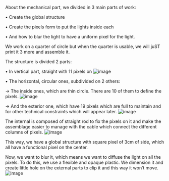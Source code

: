 About the mechanical part, we divided in 3 main parts of work:

•	Create the global structure

•	Create the pixels form to put the lights inside each 

•	And how to blur the light to have a uniform pixel for the light.

We work on a quarter of circle but when the quarter is usable, we will juST print it 3 more and assemble it.

The structure is divided 2 parts:

•	In vertical part, straight with 11 pixels on
![image](https://user-images.githubusercontent.com/84088353/118656126-8403bd80-b7ea-11eb-85d1-b87a84527feb.png)

•	The horizontal, circular ones, subdivided on 2 others:

 -> The inside ones, which are thin circle. There are 10 of them to define the pixels.
![image](https://user-images.githubusercontent.com/84088353/118656167-8fef7f80-b7ea-11eb-8633-250677afa969.png)
 

 -> And the exterior one, which have 19 pixels which are full to maintain and for other technical constraints which will appear later.
![image](https://user-images.githubusercontent.com/84088353/118656207-9b42ab00-b7ea-11eb-90e0-6417446141c9.png)


The internal is composed of straight rod to fix the pixels on it and make the assemblage easier to manage with the cable which connect the different columns of pixels.
![image](https://user-images.githubusercontent.com/84088353/118657635-f0cb8780-b7eb-11eb-84f4-d711a1c7f36a.png)


This way, we have a global structure with square pixel of 3cm of side, which all have a functional pixel on the center.

Now, we want to blur it, which means we want to diffuse the light on all the pixels. To do this, we use a flexible and opaque plastic. We dimension it and create little hole on the external parts to clip it and this way it won’t move. 
![image](https://user-images.githubusercontent.com/84088353/118656990-55d2ad80-b7eb-11eb-9736-87c868817555.png)

